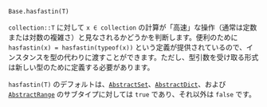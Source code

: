 ```
Base.hasfastin(T)
```

`collection::T` に対して `x ∈ collection` の計算が「高速」な操作（通常は定数または対数の複雑さ）と見なされるかどうかを判断します。便利のために `hasfastin(x) = hasfastin(typeof(x))` という定義が提供されているので、インスタンスを型の代わりに渡すことができます。ただし、型引数を受け取る形式は新しい型のために定義する必要があります。

`hasfastin(T)` のデフォルトは、[`AbstractSet`](@ref)、[`AbstractDict`](@ref)、および [`AbstractRange`](@ref) のサブタイプに対しては `true` であり、それ以外は `false` です。
